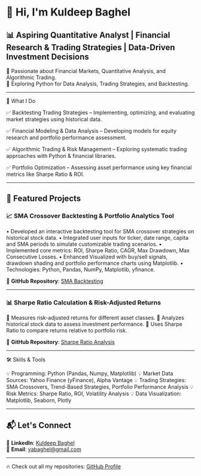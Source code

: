 # 👋 Hi, I'm Kuldeep Baghel  
## 📊 Aspiring Quantitative Analyst | Financial Research & Trading Strategies | Data-Driven Investment Decisions

🔹 Passionate about Financial Markets, Quantitative Analysis, and Algorithmic Trading.  
🔹 Exploring Python for Data Analysis, Trading Strategies, and Backtesting.  

---
🚀 What I Do

✅ Backtesting Trading Strategies – Implementing, optimizing, and evaluating market strategies using historical data.

✅ Financial Modeling & Data Analysis – Developing models for equity research and portfolio performance assessment.

✅ Algorithmic Trading & Risk Management – Exploring systematic trading approaches with Python & financial libraries.

✅ Portfolio Optimization – Assessing asset performance using key financial metrics like Sharpe Ratio & ROI.

---

## 🚀 Featured Projects  

### 📈 SMA Crossover Backtesting & Portfolio Analytics Tool

•	Developed an interactive backtesting tool for SMA crossover strategies on historical stock data.
•	Integrated user inputs for ticker, date range, capita and SMA periods to simulate customizable trading scenarios.
•	Implemented core metrics: ROI, Sharpe Ratio, CAGR, Max Drawdown, Max Consecutive Losses.
•	Enhanced Visualized with buy/sell signals, drawdown shading and portfolio performance charts using Matplotlib.
•	Technologies: Python, Pandas, NumPy, Matplotlib, yfinance.

🔗 **GitHub Repository**: [SMA Backtesting](https://github.com/Kuldeep-Baghel/PythonProjects/tree/main/P1.%20SMA%20Crossover%20Backtester%20%26%20Portfolio%20Analytics%20Tool)  

---

### 📊 Sharpe Ratio Calculation & Risk-Adjusted Returns

🔹 Measures risk-adjusted returns for different asset classes.
🔹 Analyzes historical stock data to assess investment performance.
🔹 Uses Sharpe Ratio to compare returns relative to portfolio risk.

🔗 **GitHub Repository**: [Sharpe Ratio Analysis](https://github.com/Kuldeep-Baghel/PythonProjects/tree/main/Project2_%20Golden_Cross_Backtesting_with_Sharpe_Ratio)  

---
🛠 Skills & Tools

💡 Programming: Python (Pandas, Numpy, Matplotlib)
💡 Market Data Sources: Yahoo Finance (yFinance), Alpha Vantage
💡 Trading Strategies: SMA Crossovers, Trend-Based Strategies, Portfolio Performance Analysis
💡 Risk Metrics: Sharpe Ratio, ROI, Volatility Analysis
💡 Data Visualization: Matplotlib, Seaborn, Plotly

---

## 📬 Let's Connect  
💼 **LinkedIn**: [Kuldeep Baghel](https://www.linkedin.com/in/kuldeepbaghel)  
📧 **Email**: yabaghel@gmail.com  

---

🔥 Check out all my repositories: [GitHub Profile](https://github.com/Yabaghel?tab=repositories)  
